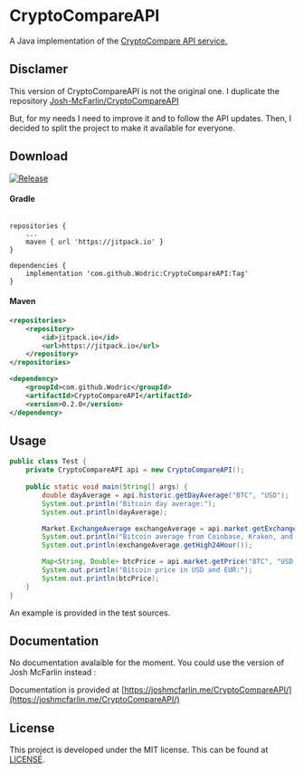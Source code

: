 # CryptoCompareAPI
A Java implementation of the [CryptoCompare API service.](https://min-api.cryptocompare.com/)

## Disclamer 

This version of CryptoCompareAPI is not the original one. I duplicate the repository [Josh-McFarlin/CryptoCompareAPI](https://github.com/Josh-McFarlin/CryptoCompareAPI)

But, for my needs I need to improve it and to follow the API updates. Then, I decided to split the project to make it available for everyone.

## Download 

[![Release](https://jitpack.io/v/Wodric/CryptoCompareAPI.svg)](https://jitpack.io/private#Wodric/CryptoCompareAPI/0.1)

#### Gradle


```

repositories {
	...
	maven { url 'https://jitpack.io' }
}

dependencies {
	implementation 'com.github.Wodric:CryptoCompareAPI:Tag'
}
```

#### Maven

```xml
<repositories>
	<repository>
		<id>jitpack.io</id>
		<url>https://jitpack.io</url>
	</repository>
</repositories>
```
```xml
<dependency>
	<groupId>com.github.Wodric</groupId>
	<artifactId>CryptoCompareAPI</artifactId>
	<version>0.2.0</version>
</dependency>
```

## Usage


```java
public class Test {
    private CryptoCompareAPI api = new CryptoCompareAPI();
    
    public static void main(String[] args) {
        double dayAverage = api.historic.getDayAverage("BTC", "USD");
        System.out.println("Bitcoin day average:");
        System.out.println(dayAverage);

        Market.ExchangeAverage exchangeAverage = api.market.getExchangeAverage("BTC", "USD", "Coinbase,Kraken,Bitstamp");
        System.out.println("Bitcoin average from Coinbase, Kraken, and Bitstamp:");
        System.out.println(exchangeAverage.getHigh24Hour());

        Map<String, Double> btcPrice = api.market.getPrice("BTC", "USD,EUR");
        System.out.println("Bitcoin price in USD and EUR:");
        System.out.println(btcPrice);
    }
}
```

An example is provided in the test sources.

## Documentation

No documentation avalaible for the moment. You could use the version of Josh McFarlin instead :

Documentation is provided at [https://joshmcfarlin.me/CryptoCompareAPI/](https://joshmcfarlin.me/CryptoCompareAPI/)

## License
This project is developed under the MIT license. This can be found at [LICENSE](LICENSE).

